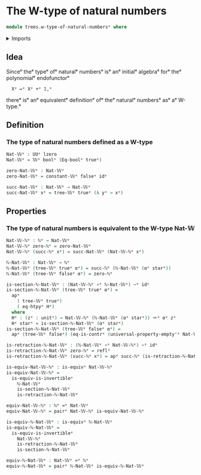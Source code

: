 # The W-type of natural numbers

```agda
module trees.w-type-of-natural-numbersᵉ where
```

<details><summary>Imports</summary>

```agda
open import elementary-number-theory.natural-numbersᵉ

open import foundation.action-on-identifications-functionsᵉ
open import foundation.booleansᵉ
open import foundation.contractible-typesᵉ
open import foundation.dependent-pair-typesᵉ
open import foundation.equivalencesᵉ
open import foundation.function-extensionalityᵉ
open import foundation.function-typesᵉ
open import foundation.homotopiesᵉ
open import foundation.identity-typesᵉ
open import foundation.unit-typeᵉ
open import foundation.universal-property-empty-typeᵉ
open import foundation.universe-levelsᵉ

open import trees.w-typesᵉ
```

</details>

## Idea

Sinceᵉ theᵉ typeᵉ ofᵉ naturalᵉ numbersᵉ isᵉ anᵉ initialᵉ algebraᵉ forᵉ theᵉ polynomialᵉ
endofunctorᵉ

```text
  Xᵉ ↦ᵉ Xᵉ +ᵉ 𝟙,ᵉ
```

thereᵉ isᵉ anᵉ equivalentᵉ definitionᵉ ofᵉ theᵉ naturalᵉ numbersᵉ asᵉ aᵉ W-type.ᵉ

## Definition

### The type of natural numbers defined as a W-type

```agda
Nat-𝕎ᵉ : UUᵉ lzero
Nat-𝕎ᵉ = 𝕎ᵉ boolᵉ (Eq-boolᵉ trueᵉ)

zero-Nat-𝕎ᵉ : Nat-𝕎ᵉ
zero-Nat-𝕎ᵉ = constant-𝕎ᵉ falseᵉ idᵉ

succ-Nat-𝕎ᵉ : Nat-𝕎ᵉ → Nat-𝕎ᵉ
succ-Nat-𝕎ᵉ xᵉ = tree-𝕎ᵉ trueᵉ (λ yᵉ → xᵉ)
```

## Properties

### The type of natural numbers is equivalent to the W-type Nat-𝕎

```agda
Nat-𝕎-ℕᵉ : ℕᵉ → Nat-𝕎ᵉ
Nat-𝕎-ℕᵉ zero-ℕᵉ = zero-Nat-𝕎ᵉ
Nat-𝕎-ℕᵉ (succ-ℕᵉ xᵉ) = succ-Nat-𝕎ᵉ (Nat-𝕎-ℕᵉ xᵉ)

ℕ-Nat-𝕎ᵉ : Nat-𝕎ᵉ → ℕᵉ
ℕ-Nat-𝕎ᵉ (tree-𝕎ᵉ trueᵉ αᵉ) = succ-ℕᵉ (ℕ-Nat-𝕎ᵉ (αᵉ starᵉ))
ℕ-Nat-𝕎ᵉ (tree-𝕎ᵉ falseᵉ αᵉ) = zero-ℕᵉ

is-section-ℕ-Nat-𝕎ᵉ : (Nat-𝕎-ℕᵉ ∘ᵉ ℕ-Nat-𝕎ᵉ) ~ᵉ idᵉ
is-section-ℕ-Nat-𝕎ᵉ (tree-𝕎ᵉ trueᵉ αᵉ) =
  apᵉ
    ( tree-𝕎ᵉ trueᵉ)
    ( eq-htpyᵉ Hᵉ)
  where
  Hᵉ : (zᵉ : unitᵉ) → Nat-𝕎-ℕᵉ (ℕ-Nat-𝕎ᵉ (αᵉ starᵉ)) ＝ᵉ αᵉ zᵉ
  Hᵉ starᵉ = is-section-ℕ-Nat-𝕎ᵉ (αᵉ starᵉ)
is-section-ℕ-Nat-𝕎ᵉ (tree-𝕎ᵉ falseᵉ αᵉ) =
  apᵉ (tree-𝕎ᵉ falseᵉ) (eq-is-contrᵉ (universal-property-empty'ᵉ Nat-𝕎ᵉ))

is-retraction-ℕ-Nat-𝕎ᵉ : (ℕ-Nat-𝕎ᵉ ∘ᵉ Nat-𝕎-ℕᵉ) ~ᵉ idᵉ
is-retraction-ℕ-Nat-𝕎ᵉ zero-ℕᵉ = reflᵉ
is-retraction-ℕ-Nat-𝕎ᵉ (succ-ℕᵉ xᵉ) = apᵉ succ-ℕᵉ (is-retraction-ℕ-Nat-𝕎ᵉ xᵉ)

is-equiv-Nat-𝕎-ℕᵉ : is-equivᵉ Nat-𝕎-ℕᵉ
is-equiv-Nat-𝕎-ℕᵉ =
  is-equiv-is-invertibleᵉ
    ℕ-Nat-𝕎ᵉ
    is-section-ℕ-Nat-𝕎ᵉ
    is-retraction-ℕ-Nat-𝕎ᵉ

equiv-Nat-𝕎-ℕᵉ : ℕᵉ ≃ᵉ Nat-𝕎ᵉ
equiv-Nat-𝕎-ℕᵉ = pairᵉ Nat-𝕎-ℕᵉ is-equiv-Nat-𝕎-ℕᵉ

is-equiv-ℕ-Nat-𝕎ᵉ : is-equivᵉ ℕ-Nat-𝕎ᵉ
is-equiv-ℕ-Nat-𝕎ᵉ =
  is-equiv-is-invertibleᵉ
    Nat-𝕎-ℕᵉ
    is-retraction-ℕ-Nat-𝕎ᵉ
    is-section-ℕ-Nat-𝕎ᵉ

equiv-ℕ-Nat-𝕎ᵉ : Nat-𝕎ᵉ ≃ᵉ ℕᵉ
equiv-ℕ-Nat-𝕎ᵉ = pairᵉ ℕ-Nat-𝕎ᵉ is-equiv-ℕ-Nat-𝕎ᵉ
```